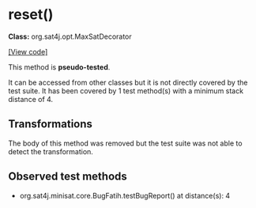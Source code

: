 # reset()

**Class:** org.sat4j.opt.MaxSatDecorator

[[View code]](https://gitlab.ow2.org/sat4j/sat4j/blob/09e9173e400ea6c1794354ca54c36607c53391ff/org.sat4j.core/src/main/java//org/sat4j/opt/MaxSatDecorator.java#L92)

This method is **pseudo-tested**.


It can be accessed from other classes but it is not directly covered by the test suite. 
It has been covered by 1 test method(s) with a minimum stack distance of 4.

## Transformations

The body of this method was removed but the test suite was not able to detect the transformation.



## Observed test methods

* org.sat4j.minisat.core.BugFatih.testBugReport() at distance(s): 4

